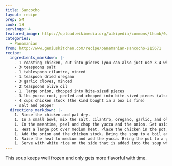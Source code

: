 ```yaml
---
title: Sancocho
layout: recipe
prep: 5M
cook: 1H
servings: 4
featured_image: https://upload.wikimedia.org/wikipedia/commons/thumb/0/05/Barranquilla_-_Sancocho_de_mondongo.jpg/1200px-Barranquilla_-_Sancocho_de_mondongo.jpg
categories:
  - Panamanian
from: http://www.geniuskitchen.com/recipe/panamanian-sancocho-215671
recipe:
  ingredients_markdown: |-
    - 1 roasting chicken, cut into pieces (you can also just use 3-4 whole chicken breasts)
    - 3 teaspoons salt
    - 1 tablespoon cilantro, minced
    - 1 teaspoon dried oregano
    - 3 garlic cloves, minced
    - 2 teaspoons olive oil
    - 1  large onion, chopped into bite-sized pieces
    - 3 lbs yucca root, peeled and chopped into bite-sized pieces (also called cassava)
    - 4 cups chicken stock (the kind bought in a box is fine)
    - salt and pepper
  directions_markdown: |-
    1. Rinse the chicken and pat dry.
    1. In a small bowl, mix the salt, cilantro, oregano, garlic, and olive oil. Rub the mix all over the chicken and let it marinate for 10 minutes.
    1. In the meantime, peel and chop the yucca and the onion. Set aside.
    1. Heat a large pot over medium heat. Place the chicken in the pot, place a lid on it, and let it sweat for about 7 minutes.
    1. Add the onion and the chicken stock. Bring the soup to a boil and then let it simmer over medium low heat until the chicken is cooked through and soft.
    1. Raise the heat to medium and add the yucca. Bring the pot to a gentle simmer and cook until the yucca is cooked through (approximately 10 minutes).
    1. Serve with white rice on the side that is added into the soup when you are about to eat it.
---
```


This soup keeps well frozen and only gets more flavorful with time.
